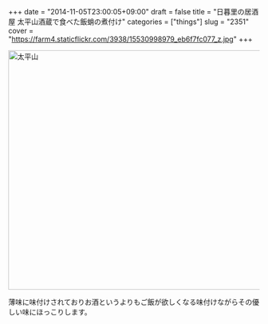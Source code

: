 +++
date = "2014-11-05T23:00:05+09:00"
draft = false
title = "日暮里の居酒屋 太平山酒蔵で食べた飯蛸の煮付け"
categories = ["things"]
slug = "2351"
cover = "https://farm4.staticflickr.com/3938/15530998979_eb6f7fc077_z.jpg"
+++

<a href="https://www.flickr.com/photos/keruru/15530998979" title="太平山 by Keruru, on Flickr"><img src="https://farm4.staticflickr.com/3938/15530998979_eb6f7fc077_z.jpg" width="640" height="480" alt="太平山"/></a>

薄味に味付けされておりお酒というよりもご飯が欲しくなる味付けながらその優しい味にほっこりします。

